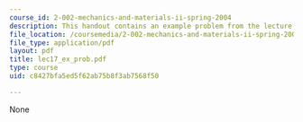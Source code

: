 ```yaml
---
course_id: 2-002-mechanics-and-materials-ii-spring-2004
description: This handout contains an example problem from the lecture.
file_location: /coursemedia/2-002-mechanics-and-materials-ii-spring-2004/c8427bfa5ed5f62ab75b8f3ab7568f50_lec17_ex_prob.pdf
file_type: application/pdf
layout: pdf
title: lec17_ex_prob.pdf
type: course
uid: c8427bfa5ed5f62ab75b8f3ab7568f50

---
```

None